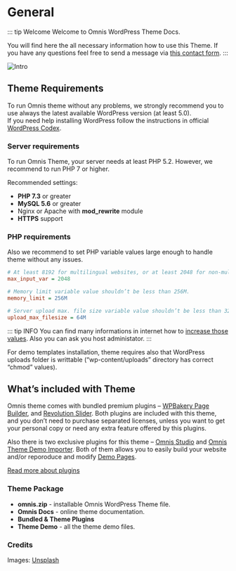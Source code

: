 # General

::: tip Welcome
Welcome to Omnis WordPress Theme Docs.

You will find here the all necessary information how to use this Theme.
If you have any questions feel free to send a message via [this contact form](https://themeforest.net/user/LeopardThemes).
:::

![Intro](/omnis-docs/images/intro.png)

## Theme Requirements
To run Omnis theme without any problems, we strongly recommend you to use always the latest available WordPress version (at least 5.0).  
If you need help installing WordPress follow the instructions in official [WordPress Codex](https://wordpress.org/support/article/how-to-install-wordpress/).

### Server requirements
To run Omnis Theme, your server needs at least PHP 5.2. However, we recommend to run PHP 7 or higher.

Recommended settings:
- **PHP 7.3** or greater
- **MySQL 5.6** or greater
- Nginx or Apache with **mod_rewrite** module
- **HTTPS** support

### PHP requirements
Also we recommend to set PHP variable values large enough to handle theme without any issues.

```ini
# At least 8192 for multilingual websites, or at least 2048 for non-multilingual websites
max_input_var = 2048 

# Memory limit variable value shouldn’t be less than 256M.
memory_limit = 256M

# Server upload max. file size variable value shouldn’t be less than 32M (recommended 64M).
upload_max_filesize = 64M
```

::: tip INFO
You can find many informations in internet how to [increase those values](https://www.google.com/search?q=php+max+input+vars+increase). Also you can ask you host administator.
:::

For demo templates installation, theme requires also that WordPress uploads folder is writtable (“wp-content/uploads” directory has correct “chmod” values).

## What’s included with Theme
Omnis theme comes with bundled premium plugins – [WPBakery Page Builder](/docs/plugins.html#wpbakery-page-builder-64), and [Revolution Slider](/docs/plugins.html#slider-revolution-23). Both plugins are included with this theme, and you don’t need to purchase separated licenses, unless you want to get your personal copy or need any extra feature offered by this plugins.

Also there is two exclusive plugins for this theme – [Omnis Studio](#) and [Omnis Theme Demo Importer](#). Both of them allows you to easily build your website and/or reporoduce and modify [Demo Pages](https://demo.loprd.pl/omnis/).

[Read more about plugins](/docs/plugins/)

### Theme Package
- **omnis.zip** - installable Omnis WordPress Theme file.
- **Omnis Docs** - online theme documentation.
- **Bundled & Theme Plugins**
- **Theme Demo** - all the theme demo files.

### Credits
Images: [Unsplash](https://unsplash.com)